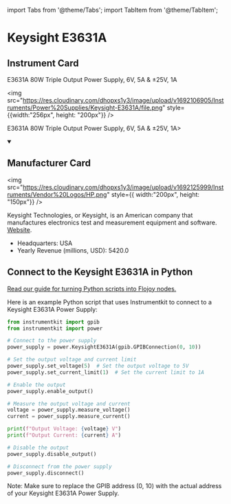 
import Tabs from '@theme/Tabs';
import TabItem from '@theme/TabItem';

# Keysight E3631A

## Instrument Card

<div className="flex">

<div>

E3631A 80W Triple Output Power Supply, 6V, 5A & ±25V, 1A

</div>

<img src="https://res.cloudinary.com/dhopxs1y3/image/upload/v1692106905/Instruments/Power%20Supplies/Keysight-E3631A/file.png" style={{width:"256px", height: "200px"}} />

</div>

E3631A 80W Triple Output Power Supply, 6V, 5A & ±25V, 1A>

<details open>
<summary><h2>Manufacturer Card</h2></summary>

<img src="https://res.cloudinary.com/dhopxs1y3/image/upload/v1692125999/Instruments/Vendor%20Logos/HP.png" style={{ width:"200px", height: "150px"}} />

Keysight Technologies, or Keysight, is an American company that manufactures electronics test and measurement equipment and software. <a href="https://www.keysight.com/us/en/home.html">Website</a>.

<ul>
  <li>Headquarters: USA</li>
  <li>Yearly Revenue (millions, USD): 5420.0</li>
</ul>
</details>

## Connect to the Keysight E3631A in Python

[Read our guide for turning Python scripts into Flojoy nodes.](https://docs.flojoy.ai/custom-nodes/creating-custom-node/)


<Tabs>
<TabItem value="Instrumentkit" label="Instrumentkit">

Here is an example Python script that uses Instrumentkit to connect to a Keysight E3631A Power Supply:

```python
from instrumentkit import gpib
from instrumentkit import power

# Connect to the power supply
power_supply = power.KeysightE3631A(gpib.GPIBConnection(0, 10))

# Set the output voltage and current limit
power_supply.set_voltage(5)  # Set the output voltage to 5V
power_supply.set_current_limit(1)  # Set the current limit to 1A

# Enable the output
power_supply.enable_output()

# Measure the output voltage and current
voltage = power_supply.measure_voltage()
current = power_supply.measure_current()

print(f"Output Voltage: {voltage} V")
print(f"Output Current: {current} A")

# Disable the output
power_supply.disable_output()

# Disconnect from the power supply
power_supply.disconnect()
```

Note: Make sure to replace the GPIB address (0, 10) with the actual address of your Keysight E3631A Power Supply.

</TabItem>
</Tabs>